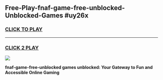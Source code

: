 
## Free-Play-fnaf-game-free-unblocked-Unblocked-Games #uy26x
<h3>
<a href="https://news.freeplayer.one?title=fnaf-game-free-unblocked&ref=8M">CLICK TO PLAY</a></h3>
<hr>

<h3>
<a href="https://news.freeplayer.one?title=fnaf-game-free-unblocked&ref=8M">CLICK 2 PLAY</a>
  
</h3>

<a href="https://news.freeplayer.one?title=fnaf-game-free-unblocked&ref=8M"><img src="https://clearcache.store/games.png"></a>


**fnaf-game-free-unblocked games unblocked: Your Gateway to Fun and Accessible Online Gaming**
